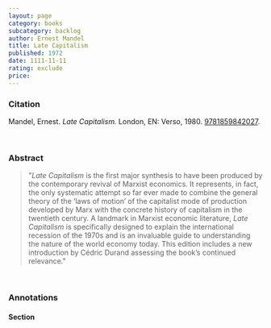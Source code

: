 ```yaml
---
layout: page
category: books
subcategory: backlog
author: Ernest Mandel
title: Late Capitalism
published: 1972
date: 1111-11-11
rating: exclude
price:
---
```


### Citation

Mandel, Ernest. *Late Capitalism.* London, EN: Verso, 1980. [9781859842027](https://www.versobooks.com/en-ca/products/1038-late-capitalism).

<br>

### Abstract

> "*Late Capitalism* is the first major synthesis to have been produced by the contemporary revival of Marxist economics. It represents, in fact, the only systematic attempt so far ever made to combine the general theory of the ‘laws of motion’ of the capitalist mode of production developed by Marx with the concrete history of capitalism in the twentieth century. A landmark in Marxist economic literature, *Late Capitalism* is specifically designed to explain the international recession of the 1970s and is an invaluable guide to understanding the nature of the world economy today. This edition includes a new introduction by Cédric Durand assessing the book’s continued relevance."

<br>

### Annotations

#### Section

<br>
